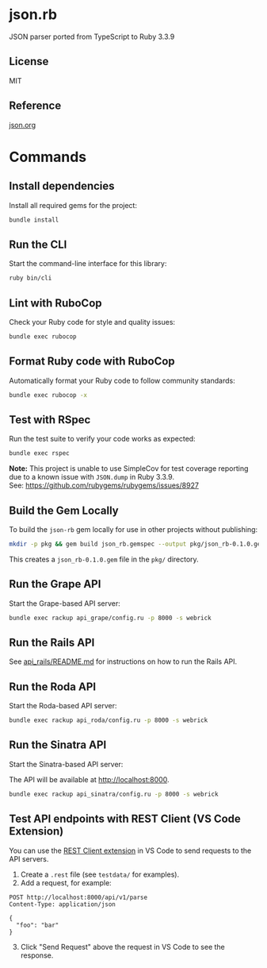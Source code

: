 # json.rb

JSON parser ported from TypeScript to Ruby 3.3.9

## License

MIT

## Reference

[json.org](http://json.org)

# Commands

## Install dependencies

Install all required gems for the project:

```sh
bundle install
```

## Run the CLI

Start the command-line interface for this library:

```sh
ruby bin/cli
```

## Lint with RuboCop

Check your Ruby code for style and quality issues:

```sh
bundle exec rubocop
```

## Format Ruby code with RuboCop

Automatically format your Ruby code to follow community standards:

```sh
bundle exec rubocop -x
```

## Test with RSpec

Run the test suite to verify your code works as expected:

```sh
bundle exec rspec
```

**Note:** This project is unable to use SimpleCov for test coverage reporting due to a known issue with `JSON.dump` in Ruby 3.3.9.  
See: https://github.com/rubygems/rubygems/issues/8927

## Build the Gem Locally

To build the `json-rb` gem locally for use in other projects without publishing:

```sh
mkdir -p pkg && gem build json_rb.gemspec --output pkg/json_rb-0.1.0.gem
```

This creates a `json_rb-0.1.0.gem` file in the `pkg/` directory.

## Run the Grape API

Start the Grape-based API server:

```sh
bundle exec rackup api_grape/config.ru -p 8000 -s webrick
```

## Run the Rails API

See [api_rails/README.md](api_rails/README.md) for instructions on how to run the Rails API.

## Run the Roda API

Start the Roda-based API server:

```sh
bundle exec rackup api_roda/config.ru -p 8000 -s webrick
```

## Run the Sinatra API

Start the Sinatra-based API server:

The API will be available at [http://localhost:8000](http://localhost:8000).

```sh
bundle exec rackup api_sinatra/config.ru -p 8000 -s webrick
```

## Test API endpoints with REST Client (VS Code Extension)

You can use the [REST Client extension](https://marketplace.visualstudio.com/items?itemName=humao.rest-client) in VS Code to send requests to the API servers.

1. Create a `.rest` file (see `testdata/` for examples).
2. Add a request, for example:

```http
POST http://localhost:8000/api/v1/parse
Content-Type: application/json

{
  "foo": "bar"
}
```

3. Click "Send Request" above the request in VS Code to see the response.
